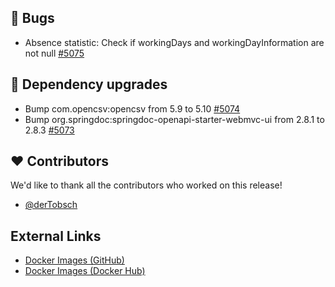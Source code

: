 ## 🐞 Bugs

- Absence statistic: Check if workingDays and workingDayInformation are not null [#5075](https://github.com/urlaubsverwaltung/urlaubsverwaltung/pull/5075)

## 🔨 Dependency upgrades

- Bump com.opencsv:opencsv from 5.9 to 5.10 [#5074](https://github.com/urlaubsverwaltung/urlaubsverwaltung/pull/5074)
- Bump org.springdoc:springdoc-openapi-starter-webmvc-ui from 2.8.1 to 2.8.3 [#5073](https://github.com/urlaubsverwaltung/urlaubsverwaltung/pull/5073)

## ❤️ Contributors

We'd like to thank all the contributors who worked on this release!

- [@derTobsch](https://github.com/derTobsch)
## External Links

- [Docker Images (GitHub)](https://github.com/urlaubsverwaltung/urlaubsverwaltung/pkgs/container/urlaubsverwaltung%2Furlaubsverwaltung)
- [Docker Images (Docker Hub)](https://hub.docker.com/r/urlaubsverwaltung/urlaubsverwaltung)
